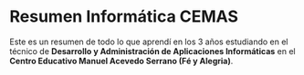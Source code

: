 # Resumen Informática CEMAS

Este es un resumen de todo lo que aprendí en los 3 años estudiando en el técnico de **Desarrollo y Administración de Aplicaciones Informáticas** en el **Centro Educativo Manuel Acevedo Serrano (Fé y Alegria)**.
